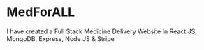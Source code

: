 # MedForALL

I have created a Full Stack Medicine Delivery Website In React JS, MongoDB, Express, Node JS & Stripe